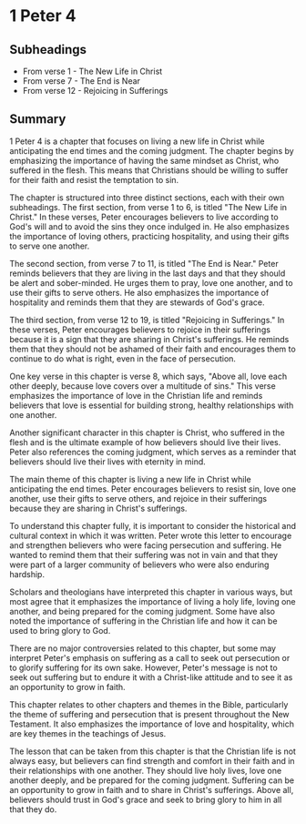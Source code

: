 # 1 Peter 4

## Subheadings

* From verse 1 - The New Life in Christ
* From verse 7 - The End is Near
* From verse 12 - Rejoicing in Sufferings

## Summary

1 Peter 4 is a chapter that focuses on living a new life in Christ while anticipating the end times and the coming judgment. The chapter begins by emphasizing the importance of having the same mindset as Christ, who suffered in the flesh. This means that Christians should be willing to suffer for their faith and resist the temptation to sin.

The chapter is structured into three distinct sections, each with their own subheadings. The first section, from verse 1 to 6, is titled "The New Life in Christ." In these verses, Peter encourages believers to live according to God's will and to avoid the sins they once indulged in. He also emphasizes the importance of loving others, practicing hospitality, and using their gifts to serve one another.

The second section, from verse 7 to 11, is titled "The End is Near." Peter reminds believers that they are living in the last days and that they should be alert and sober-minded. He urges them to pray, love one another, and to use their gifts to serve others. He also emphasizes the importance of hospitality and reminds them that they are stewards of God's grace.

The third section, from verse 12 to 19, is titled "Rejoicing in Sufferings." In these verses, Peter encourages believers to rejoice in their sufferings because it is a sign that they are sharing in Christ's sufferings. He reminds them that they should not be ashamed of their faith and encourages them to continue to do what is right, even in the face of persecution.

One key verse in this chapter is verse 8, which says, "Above all, love each other deeply, because love covers over a multitude of sins." This verse emphasizes the importance of love in the Christian life and reminds believers that love is essential for building strong, healthy relationships with one another.

Another significant character in this chapter is Christ, who suffered in the flesh and is the ultimate example of how believers should live their lives. Peter also references the coming judgment, which serves as a reminder that believers should live their lives with eternity in mind.

The main theme of this chapter is living a new life in Christ while anticipating the end times. Peter encourages believers to resist sin, love one another, use their gifts to serve others, and rejoice in their sufferings because they are sharing in Christ's sufferings.

To understand this chapter fully, it is important to consider the historical and cultural context in which it was written. Peter wrote this letter to encourage and strengthen believers who were facing persecution and suffering. He wanted to remind them that their suffering was not in vain and that they were part of a larger community of believers who were also enduring hardship.

Scholars and theologians have interpreted this chapter in various ways, but most agree that it emphasizes the importance of living a holy life, loving one another, and being prepared for the coming judgment. Some have also noted the importance of suffering in the Christian life and how it can be used to bring glory to God.

There are no major controversies related to this chapter, but some may interpret Peter's emphasis on suffering as a call to seek out persecution or to glorify suffering for its own sake. However, Peter's message is not to seek out suffering but to endure it with a Christ-like attitude and to see it as an opportunity to grow in faith.

This chapter relates to other chapters and themes in the Bible, particularly the theme of suffering and persecution that is present throughout the New Testament. It also emphasizes the importance of love and hospitality, which are key themes in the teachings of Jesus.

The lesson that can be taken from this chapter is that the Christian life is not always easy, but believers can find strength and comfort in their faith and in their relationships with one another. They should live holy lives, love one another deeply, and be prepared for the coming judgment. Suffering can be an opportunity to grow in faith and to share in Christ's sufferings. Above all, believers should trust in God's grace and seek to bring glory to him in all that they do.